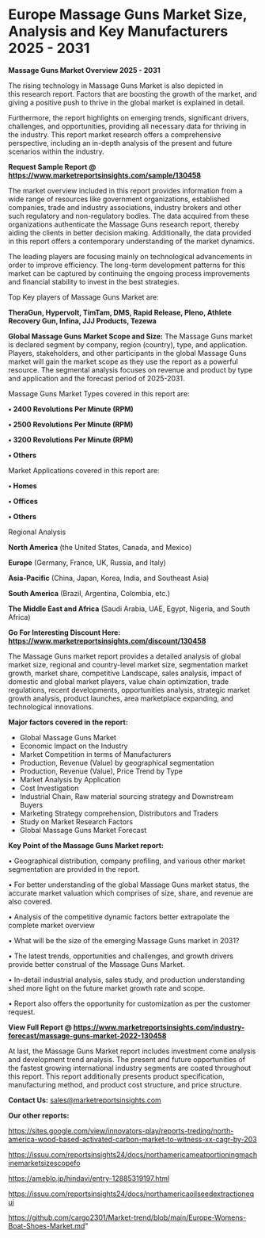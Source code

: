 # Europe Massage Guns Market Size, Analysis and Key Manufacturers 2025 - 2031

<Strong> Massage Guns Market Overview 2025 - 2031</strong>

The rising technology in Massage Guns Market is also depicted in this research report. Factors that are boosting the growth of the market, and giving a positive push to thrive in the global market is explained in detail.

Furthermore, the report highlights on emerging trends, significant drivers, challenges, and opportunities, providing all necessary data for thriving in the industry. This report market research offers a comprehensive perspective, including an in-depth analysis of the present and future scenarios within the industry.

<strong>Request Sample Report @ <a href=https://www.marketreportsinsights.com/sample/130458>https://www.marketreportsinsights.com/sample/130458</a></strong>

The market overview included in this report provides information from a wide range of resources like government organizations, established companies, trade and industry associations, industry brokers and other such regulatory and non-regulatory bodies. The data acquired from these organizations authenticate the Massage Guns research report, thereby aiding the clients in better decision making. Additionally, the data provided in this report offers a contemporary understanding of the market dynamics.

The leading players are focusing mainly on technological advancements in order to improve efficiency. The long-term development patterns for this market can be captured by continuing the ongoing process improvements and financial stability to invest in the best strategies.

Top Key players of Massage Guns Market are:

<strong>TheraGun, Hypervolt, TimTam, DMS, Rapid Release, Pleno, Athlete Recovery Gun, Infina, JJJ Products, Tezewa</strong>

<strong><b>Global Massage Guns Market Scope and Size:</b></strong>
The Massage Guns market is declared segment by company, region (country), type, and application. Players, stakeholders, and other participants in the global Massage Guns market will gain the market scope as they use the report as a powerful resource. The segmental analysis focuses on revenue and product by type and application and the forecast period of 2025-2031.

Massage Guns Market Types covered in this report are:

<strong>• 2400 Revolutions Per Minute (RPM)

• 2500 Revolutions Per Minute (RPM)

• 3200 Revolutions Per Minute (RPM)

• Others</strong>

Market Applications covered in this report are:

<strong>• Homes

• Offices

• Others</strong> 

Regional Analysis

<strong>North America</strong> (the United States, Canada, and Mexico)

<strong>Europe</strong> (Germany, France, UK, Russia, and Italy)

<strong>Asia-Pacific</strong> (China, Japan, Korea, India, and Southeast Asia)

<strong>South America</strong> (Brazil, Argentina, Colombia, etc.)

<strong>The Middle East and Africa</strong> (Saudi Arabia, UAE, Egypt, Nigeria, and South Africa)

<strong>Go For Interesting Discount Here: <a href=https://www.marketreportsinsights.com/discount/130458>https://www.marketreportsinsights.com/discount/130458</a></strong>

The Massage Guns market report provides a detailed analysis of global market size, regional and country-level market size, segmentation market growth, market share, competitive Landscape, sales analysis, impact of domestic and global market players, value chain optimization, trade regulations, recent developments, opportunities analysis, strategic market growth analysis, product launches, area marketplace expanding, and technological innovations.

<strong><b>Major factors covered in the report:</b></strong>
<ul>
  <li>Global Massage Guns Market </li>
  <li>Economic Impact on the Industry</li>
  <li>Market Competition in terms of Manufacturers</li>
  <li>Production, Revenue (Value) by geographical segmentation</li>
  <li>Production, Revenue (Value), Price Trend by Type</li>
  <li>Market Analysis by Application</li>
  <li>Cost Investigation</li>
  <li>Industrial Chain, Raw material sourcing strategy and Downstream Buyers</li>
  <li>Marketing Strategy comprehension, Distributors and Traders</li>
  <li>Study on Market Research Factors</li>
  <li>Global Massage Guns Market Forecast</li>
</ul>

<strong><b>Key Point of the Massage Guns Market report:</b></strong>

• Geographical distribution, company profiling, and various other market segmentation are provided in the report.

• For better understanding of the global Massage Guns market status, the accurate market valuation which comprises of size, share, and revenue are also covered.

• Analysis of the competitive dynamic factors better extrapolate the complete market overview

• What will be the size of the emerging Massage Guns market in 2031?

• The latest trends, opportunities and challenges, and growth drivers provide better construal of the Massage Guns Market.

• In-detail industrial analysis, sales study, and production understanding shed more light on the future market growth rate and scope.

• Report also offers the opportunity for customization as per the customer request.

<strong><b>View Full Report @ <a href=https://www.marketreportsinsights.com/industry-forecast/massage-guns-market-2022-130458>https://www.marketreportsinsights.com/industry-forecast/massage-guns-market-2022-130458</a></b></strong>


At last, the Massage Guns Market report includes investment come analysis and development trend analysis. The present and future opportunities of the fastest growing international industry segments are coated throughout this report. This report additionally presents product specification, manufacturing method, and product cost structure, and price structure.

<strong>Contact Us:</strong>
sales@marketreportsinsights.com

<strong>Our other reports:</strong>

<a href=https://sites.google.com/view/innovators-play/reports-treding/north-america-wood-based-activated-carbon-market-to-witness-xx-cagr-by-203>https://sites.google.com/view/innovators-play/reports-treding/north-america-wood-based-activated-carbon-market-to-witness-xx-cagr-by-203</a>

<a href=https://issuu.com/reportsinsights24/docs/northamericameatportioningmachinemarketsizescopefo>https://issuu.com/reportsinsights24/docs/northamericameatportioningmachinemarketsizescopefo</a>

<a href=https://ameblo.jp/hindavi/entry-12885319197.html>https://ameblo.jp/hindavi/entry-12885319197.html</a>

<a href=https://issuu.com/reportsinsights24/docs/northamericaoilseedextractionequi>https://issuu.com/reportsinsights24/docs/northamericaoilseedextractionequi</a>

<a href=https://github.com/cargo2301/Market-trend/blob/main/Europe-Womens-Boat-Shoes-Market.md>https://github.com/cargo2301/Market-trend/blob/main/Europe-Womens-Boat-Shoes-Market.md</a>"
